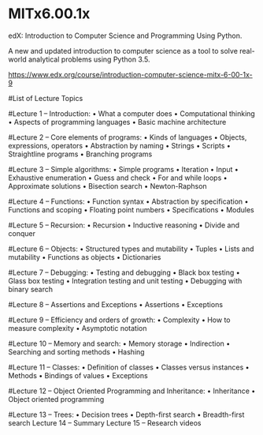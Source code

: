 # MITx6.00.1x
edX: Introduction to Computer Science and Programming Using Python.

A new and updated introduction to computer science as a tool to solve real-world analytical problems using Python 3.5.

https://www.edx.org/course/introduction-computer-science-mitx-6-00-1x-9


#List of Lecture Topics

#Lecture 1 – Introduction:
	•	What a computer does
	•	Computational thinking
	•	Aspects of programming languages
	•	Basic machine architecture

#Lecture 2 – Core elements of programs:
	•	Kinds of languages
	•	Objects, expressions, operators
	•	Abstraction by naming
	•	Strings
	•	Scripts
	•	Straightline programs
	•	Branching programs

#Lecture 3 – Simple algorithms:
	•	Simple programs
	•	Iteration
	•	Input
	•	Exhaustive enumeration
	•	Guess and check
	•	For and while loops
	•	Approximate solutions
	•	Bisection search
	•	Newton-Raphson

#Lecture 4 – Functions:
	•	Function syntax
	•	Abstraction by specification
	•	Functions and scoping
	•	Floating point numbers
	•	Specifications
	•	Modules

#Lecture 5 – Recursion:
	•	Recursion
	•	Inductive reasoning
	•	Divide and conquer

#Lecture 6 – Objects:
	•	Structured types and mutability
	•	Tuples
	•	Lists and mutability
	•	Functions as objects
	•	Dictionaries

#Lecture 7 – Debugging:
	•	Testing and debugging
	•	Black box testing
	•	Glass box testing
	•	Integration testing and unit testing
	•	Debugging with binary search

#Lecture 8 – Assertions and Exceptions
	•	Assertions
	•	Exceptions

#Lecture 9 – Efficiency and orders of growth:
	•	Complexity
	•	How to measure complexity
	•	Asymptotic notation

#Lecture 10 – Memory and search:
	•	Memory storage
	•	Indirection
	•	Searching and sorting methods
	•	Hashing

#Lecture 11 – Classes:
	•	Definition of classes
	•	Classes versus instances
	•	Methods
	•	Bindings of values
	•	Exceptions

#Lecture 12 – Object Oriented Programming and Inheritance:
	•	Inheritance
	•	Object oriented programming

#Lecture 13 – Trees:
	•	Decision trees
	•	Depth-first search
	•	Breadth-first search Lecture 14 – Summary Lecture 15 – Research videos
